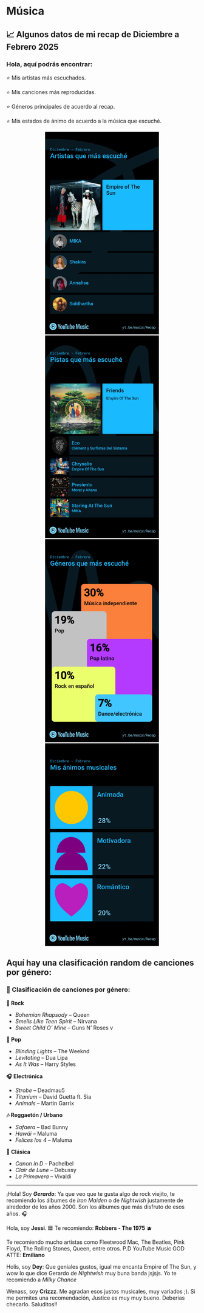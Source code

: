 # Música

## 📈 Algunos datos de mi recap de Diciembre a Febrero 2025

### Hola, aquí podrás encontrar: 
⭐ Mis artistas más escuchados.

⭐ Mis canciones más reproducidas.

⭐ Géneros principales de acuerdo al recap.

⭐ Mis estados de ánimo de acuerdo a la música que escuché.

<p align="center">
<img src="musica.jpeg" alt="ArtistasEscuchados" width="300">
<img src="songs.jpeg" alt="CancionesEscuchados" width="300">
<img src="generos.jpeg" alt="GénerosEscuchados" width="300">
<img src="animos.jpeg" alt="EstadosEscuchados" width="300">
</p>

## Aquí hay una clasificación random de canciones por género:

### 🎵 Clasificación de canciones por género:

**🎸 Rock**
- *Bohemian Rhapsody* – Queen  
- *Smells Like Teen Spirit* – Nirvana  
- *Sweet Child O’ Mine* – Guns N’ Roses  v

**🎤 Pop**
- *Blinding Lights* – The Weeknd  
- *Levitating* – Dua Lipa  
- *As It Was* – Harry Styles  

**🎧 Electrónica**
- *Strobe* – Deadmau5  
- *Titanium* – David Guetta ft. Sia  
- *Animals* – Martin Garrix  

**🎶 Reggaetón / Urbano**
- *Safaera* – Bad Bunny  
- *Hawái* – Maluma  
- *Felices los 4* – Maluma  

**🎻 Clásica**
- *Canon in D* – Pachelbel  
- *Clair de Lune* – Debussy  
- *La Primavera* – Vivaldi  

---
¡Hola! Soy ***Gerardo***: Ya que veo que te gusta algo de rock viejito, te recomiendo los álbumes de *Iron Maiden* o de *Nightwish* justamente de alrededor de los años 2000. Son los álbumes que más disfruto de esos años. 🎧 


Hola, soy **Jessi**. 🟦 Te recomiendo: **Robbers - The 1975** 🫐

Te recomiendo mucho artistas como Fleetwood Mac, The Beatles, Pink Floyd, The Rolling Stones, Queen, entre otros. P.D YouTube Music GOD ATTE: **Emiliano**

Holis, soy **Dey**: Que geniales gustos, igual me encanta Empire of The Sun, y wow lo que dice Gerardo de *Nightwish* muy buna banda jsjsjs. Yo te recomiendo a *Milky Chance*  

Wenass, soy **Crizzz**. Me agradan esos justos musicales, muy variados ;). Si me permites una recomendación, Justice es muy muy bueno. Deberias checarlo. Saluditos!!
